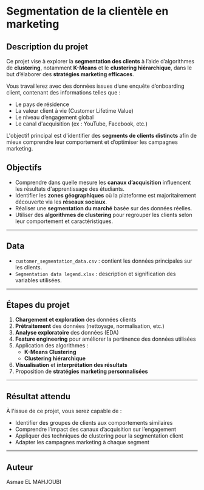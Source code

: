 
# Segmentation de la clientèle en marketing 

##  Description du projet

Ce projet vise à explorer la **segmentation des clients** à l’aide d’algorithmes de **clustering**, notamment **K-Means** et le **clustering hiérarchique**, dans le but d’élaborer des **stratégies marketing efficaces**.

Vous travaillerez avec des données issues d’une enquête d’onboarding client, contenant des informations telles que :
- Le pays de résidence
- La valeur client à vie (Customer Lifetime Value)
- Le niveau d’engagement global
- Le canal d'acquisition (ex : YouTube, Facebook, etc.)

L'objectif principal est d'identifier des **segments de clients distincts** afin de mieux comprendre leur comportement et d’optimiser les campagnes marketing.


##  Objectifs

- Comprendre dans quelle mesure les **canaux d’acquisition** influencent les résultats d'apprentissage des étudiants.
- Identifier les **zones géographiques** où la plateforme est majoritairement découverte via les **réseaux sociaux**.
- Réaliser une **segmentation du marché** basée sur des données réelles.
- Utiliser des **algorithmes de clustering** pour regrouper les clients selon leur comportement et caractéristiques.

---

##  Data

- `customer_segmentation_data.csv` : contient les données principales sur les clients.
- `Segmentation data legend.xlsx` : description et signification des variables utilisées.

---

##  Étapes du projet

1. **Chargement et exploration** des données clients
2. **Prétraitement** des données (nettoyage, normalisation, etc.)
3. **Analyse exploratoire** des données (EDA)
4. **Feature engineering** pour améliorer la pertinence des données utilisées
5. Application des algorithmes :
   - **K-Means Clustering**
   - **Clustering hiérarchique**
6. **Visualisation** et **interprétation des résultats**
7. Proposition de **stratégies marketing personnalisées**

---

##  Résultat attendu

À l'issue de ce projet, vous serez capable de :
- Identifier des groupes de clients aux comportements similaires
- Comprendre l’impact des canaux d’acquisition sur l’engagement
- Appliquer des techniques de clustering pour la segmentation client
- Adapter les campagnes marketing à chaque segment

---

##  Auteur

Asmae EL MAHJOUBI

